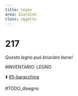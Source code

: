 ```yaml
---
title: legno
area: Giardino
class: oggetto
---
```

# 217
_Questo legno può bruciare bene!_

#INVENTARIO: LEGNO

⬇️ [65-baracchina](65-baracchina.md)

#TODO_disegno
